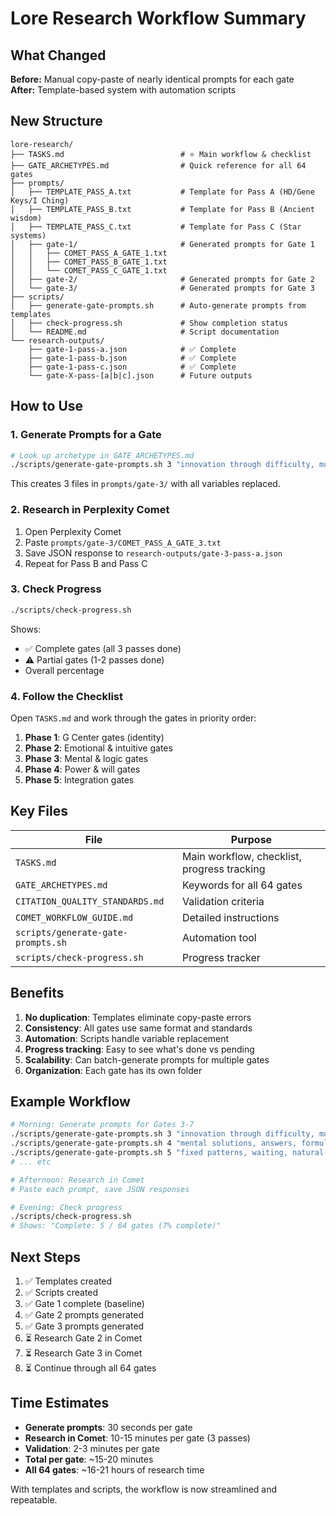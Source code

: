 # Lore Research Workflow Summary

## What Changed

**Before:** Manual copy-paste of nearly identical prompts for each gate  
**After:** Template-based system with automation scripts

## New Structure

```
lore-research/
├── TASKS.md                          # ⭐ Main workflow & checklist
├── GATE_ARCHETYPES.md                # Quick reference for all 64 gates
├── prompts/
│   ├── TEMPLATE_PASS_A.txt           # Template for Pass A (HD/Gene Keys/I Ching)
│   ├── TEMPLATE_PASS_B.txt           # Template for Pass B (Ancient wisdom)
│   ├── TEMPLATE_PASS_C.txt           # Template for Pass C (Star systems)
│   ├── gate-1/                       # Generated prompts for Gate 1
│   │   ├── COMET_PASS_A_GATE_1.txt
│   │   ├── COMET_PASS_B_GATE_1.txt
│   │   └── COMET_PASS_C_GATE_1.txt
│   ├── gate-2/                       # Generated prompts for Gate 2
│   └── gate-3/                       # Generated prompts for Gate 3
├── scripts/
│   ├── generate-gate-prompts.sh      # Auto-generate prompts from templates
│   ├── check-progress.sh             # Show completion status
│   └── README.md                     # Script documentation
└── research-outputs/
    ├── gate-1-pass-a.json            # ✅ Complete
    ├── gate-1-pass-b.json            # ✅ Complete
    ├── gate-1-pass-c.json            # ✅ Complete
    └── gate-X-pass-[a|b|c].json      # Future outputs
```

## How to Use

### 1. Generate Prompts for a Gate

```bash
# Look up archetype in GATE_ARCHETYPES.md
./scripts/generate-gate-prompts.sh 3 "innovation through difficulty, mutation, new beginnings from chaos"
```

This creates 3 files in `prompts/gate-3/` with all variables replaced.

### 2. Research in Perplexity Comet

1. Open Perplexity Comet
2. Paste `prompts/gate-3/COMET_PASS_A_GATE_3.txt`
3. Save JSON response to `research-outputs/gate-3-pass-a.json`
4. Repeat for Pass B and Pass C

### 3. Check Progress

```bash
./scripts/check-progress.sh
```

Shows:
- ✅ Complete gates (all 3 passes done)
- ⚠️ Partial gates (1-2 passes done)
- Overall percentage

### 4. Follow the Checklist

Open `TASKS.md` and work through the gates in priority order:
1. **Phase 1**: G Center gates (identity)
2. **Phase 2**: Emotional & intuitive gates
3. **Phase 3**: Mental & logic gates
4. **Phase 4**: Power & will gates
5. **Phase 5**: Integration gates

## Key Files

| File | Purpose |
|------|---------|
| `TASKS.md` | Main workflow, checklist, progress tracking |
| `GATE_ARCHETYPES.md` | Keywords for all 64 gates |
| `CITATION_QUALITY_STANDARDS.md` | Validation criteria |
| `COMET_WORKFLOW_GUIDE.md` | Detailed instructions |
| `scripts/generate-gate-prompts.sh` | Automation tool |
| `scripts/check-progress.sh` | Progress tracker |

## Benefits

1. **No duplication**: Templates eliminate copy-paste errors
2. **Consistency**: All gates use same format and standards
3. **Automation**: Scripts handle variable replacement
4. **Progress tracking**: Easy to see what's done vs pending
5. **Scalability**: Can batch-generate prompts for multiple gates
6. **Organization**: Each gate has its own folder

## Example Workflow

```bash
# Morning: Generate prompts for Gates 3-7
./scripts/generate-gate-prompts.sh 3 "innovation through difficulty, mutation, new beginnings from chaos"
./scripts/generate-gate-prompts.sh 4 "mental solutions, answers, formulization, youthful folly"
./scripts/generate-gate-prompts.sh 5 "fixed patterns, waiting, natural timing, consistency"
# ... etc

# Afternoon: Research in Comet
# Paste each prompt, save JSON responses

# Evening: Check progress
./scripts/check-progress.sh
# Shows: "Complete: 5 / 64 gates (7% complete)"
```

## Next Steps

1. ✅ Templates created
2. ✅ Scripts created
3. ✅ Gate 1 complete (baseline)
4. ✅ Gate 2 prompts generated
5. ✅ Gate 3 prompts generated
6. ⏳ Research Gate 2 in Comet
7. ⏳ Research Gate 3 in Comet
8. ⏳ Continue through all 64 gates

## Time Estimates

- **Generate prompts**: 30 seconds per gate
- **Research in Comet**: 10-15 minutes per gate (3 passes)
- **Validation**: 2-3 minutes per gate
- **Total per gate**: ~15-20 minutes
- **All 64 gates**: ~16-21 hours of research time

With templates and scripts, the workflow is now streamlined and repeatable.
